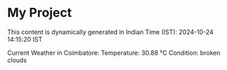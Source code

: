 # My Project

This content is dynamically generated in Indian Time (IST): 2024-10-24 14:15:20 IST


Current Weather in Coimbatore:
Temperature: 30.88 °C
Condition: broken clouds

